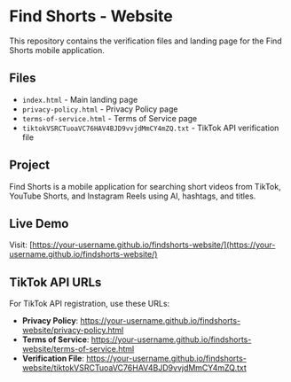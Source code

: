 # Find Shorts - Website

This repository contains the verification files and landing page for the Find Shorts mobile application.

## Files

- `index.html` - Main landing page
- `privacy-policy.html` - Privacy Policy page
- `terms-of-service.html` - Terms of Service page
- `tiktokVSRCTuoaVC76HAV4BJD9vvjdMmCY4mZQ.txt` - TikTok API verification file

## Project

Find Shorts is a mobile application for searching short videos from TikTok, YouTube Shorts, and Instagram Reels using AI, hashtags, and titles.

## Live Demo

Visit: [https://your-username.github.io/findshorts-website/](https://your-username.github.io/findshorts-website/)

## TikTok API URLs

For TikTok API registration, use these URLs:

- **Privacy Policy**: https://your-username.github.io/findshorts-website/privacy-policy.html
- **Terms of Service**: https://your-username.github.io/findshorts-website/terms-of-service.html
- **Verification File**: https://your-username.github.io/findshorts-website/tiktokVSRCTuoaVC76HAV4BJD9vvjdMmCY4mZQ.txt 